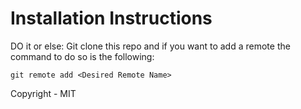 # Installation Instructions

DO it or else: Git clone this repo and if you want to add a remote the command to do so is the following:

```shell
git remote add <Desired Remote Name>
```
Copyright - MIT